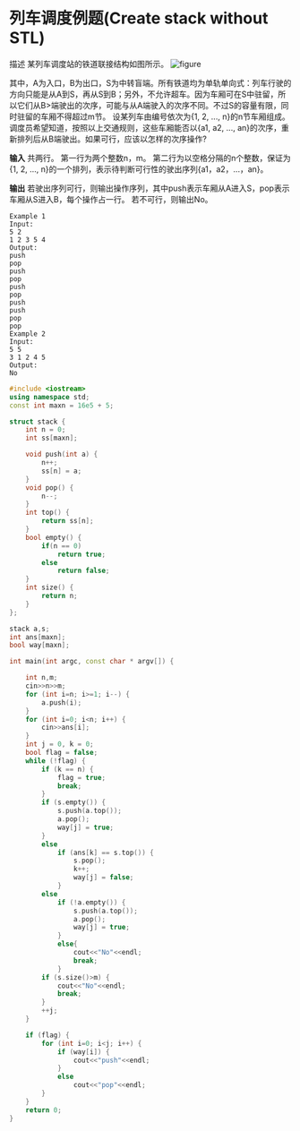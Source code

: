 # 列车调度例题(Create stack without STL)
描述
某列车调度站的铁道联接结构如图所示。
![figure](https://github.com/WangleiO/Data-Structure/blob/master/03bc70595803464554b5f6b69a21962beb038264.png?raw=true)

其中，A为入口，B为出口，S为中转盲端。所有铁道均为单轨单向式：列车行驶的方向只能是从A到S，再从S到B；另外，不允许超车。因为车厢可在S中驻留，所以它们从B>端驶出的次序，可能与从A端驶入的次序不同。不过S的容量有限，同时驻留的车厢不得超过m节。
设某列车由编号依次为{1, 2, ..., n}的n节车厢组成。调度员希望知道，按照以上交通规则，这些车厢能否以{a1, a2, ..., an}的次序，重新排列后从B端驶出。如果可行，应该以怎样的次序操作?

**输入**
 共两行。
第一行为两个整数n，m。
第二行为以空格分隔的n个整数，保证为{1, 2, ..., n}的一个排列，表示待判断可行性的驶出序列{a1，a2，...，an}。

**输出**
若驶出序列可行，则输出操作序列，其中push表示车厢从A进入S，pop表示车厢从S进入B，每个操作占一行。
若不可行，则输出No。
```
Example 1
Input:
5 2
1 2 3 5 4
Output:
push
pop
push
pop
push
pop
push
push
pop
pop
Example 2
Input:
5 5
3 1 2 4 5
Output:
No
```
```c++
#include <iostream>
using namespace std;
const int maxn = 16e5 + 5;

struct stack {
    int n = 0;
    int ss[maxn];

    void push(int a) {
        n++;
        ss[n] = a;
    }
    void pop() {
        n--;
    }
    int top() {
        return ss[n];
    }
    bool empty() {
        if(n == 0)
            return true;
        else
            return false;
    }
    int size() {
        return n;
    }
};

stack a,s;
int ans[maxn];
bool way[maxn];

int main(int argc, const char * argv[]) {

    int n,m;
    cin>>n>>m;
    for (int i=n; i>=1; i--) {
        a.push(i);
    }
    for (int i=0; i<n; i++) {
        cin>>ans[i];
    }
    int j = 0, k = 0;
    bool flag = false;
    while (!flag) {
        if (k == n) {
            flag = true;
            break;
        }
        if (s.empty()) {
            s.push(a.top());
            a.pop();
            way[j] = true;
        }
        else
            if (ans[k] == s.top()) {
                s.pop();
                k++;
                way[j] = false;
            }
        else
            if (!a.empty()) {
                s.push(a.top());
                a.pop();
                way[j] = true;
            }
            else{
                cout<<"No"<<endl;
                break;
            }
        if (s.size()>m) {
            cout<<"No"<<endl;
            break;
        }
        ++j;
    }

    if (flag) {
        for (int i=0; i<j; i++) {
            if (way[i]) {
                cout<<"push"<<endl;
            }
            else
                cout<<"pop"<<endl;
        }
    }
    return 0;
}
```
